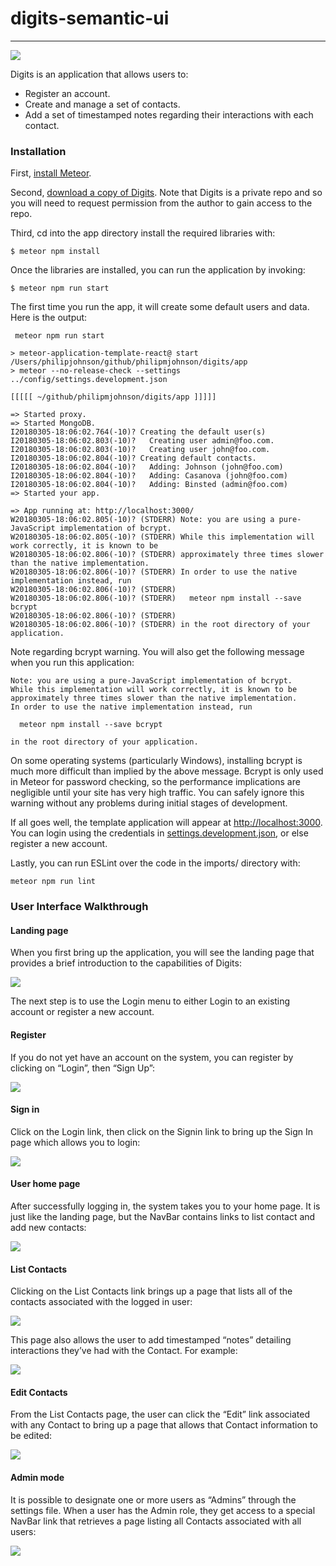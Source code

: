<h1>digits-semantic-ui</h1>
<hr>
<img src="doc/landing.png">

Digits is an application that allows users to:
  * Register an account.
  * Create and manage a set of contacts.
  * Add a set of timestamped notes regarding their interactions with each contact.
 


### Installation

First, [install Meteor](https://www.meteor.com/install).

Second, [download a copy of Digits](https://github.com/Kai-rainbow/digits). Note that Digits is a private repo and so you will need to request permission from the author to gain access to the repo.

Third, cd into the app directory install the required libraries with:

```
$ meteor npm install
```

Once the libraries are installed, you can run the application by invoking:

```
$ meteor npm run start
```

The first time you run the app, it will create some default users and data. Here is the output:

```
 meteor npm run start

> meteor-application-template-react@ start /Users/philipjohnson/github/philipmjohnson/digits/app
> meteor --no-release-check --settings ../config/settings.development.json

[[[[[ ~/github/philipmjohnson/digits/app ]]]]]

=> Started proxy.                             
=> Started MongoDB.                           
I20180305-18:06:02.764(-10)? Creating the default user(s)
I20180305-18:06:02.803(-10)?   Creating user admin@foo.com.
I20180305-18:06:02.803(-10)?   Creating user john@foo.com.
I20180305-18:06:02.804(-10)? Creating default contacts.
I20180305-18:06:02.804(-10)?   Adding: Johnson (john@foo.com)
I20180305-18:06:02.804(-10)?   Adding: Casanova (john@foo.com)
I20180305-18:06:02.804(-10)?   Adding: Binsted (admin@foo.com)
=> Started your app.

=> App running at: http://localhost:3000/
W20180305-18:06:02.805(-10)? (STDERR) Note: you are using a pure-JavaScript implementation of bcrypt.
W20180305-18:06:02.805(-10)? (STDERR) While this implementation will work correctly, it is known to be
W20180305-18:06:02.806(-10)? (STDERR) approximately three times slower than the native implementation.
W20180305-18:06:02.806(-10)? (STDERR) In order to use the native implementation instead, run
W20180305-18:06:02.806(-10)? (STDERR) 
W20180305-18:06:02.806(-10)? (STDERR)   meteor npm install --save bcrypt
W20180305-18:06:02.806(-10)? (STDERR) 
W20180305-18:06:02.806(-10)? (STDERR) in the root directory of your application.

```

Note regarding bcrypt warning. You will also get the following message when you run this application:

```
Note: you are using a pure-JavaScript implementation of bcrypt.
While this implementation will work correctly, it is known to be
approximately three times slower than the native implementation.
In order to use the native implementation instead, run

  meteor npm install --save bcrypt

in the root directory of your application.
```
On some operating systems (particularly Windows), installing bcrypt is much more difficult than implied by the above message. Bcrypt is only used in Meteor for password checking, so the performance implications are negligible until your site has very high traffic. You can safely ignore this warning without any problems during initial stages of development.

If all goes well, the template application will appear at [http://localhost:3000](http://localhost:3000).  You can login using the credentials in [settings.development.json](https://github.com/ics-software-engineering/meteor-application-template-react/blob/main/config/settings.development.json), or else register a new account.

Lastly, you can run ESLint over the code in the imports/ directory with:
```
meteor npm run lint
```

### User Interface Walkthrough

#### Landing page

When you first bring up the application, you will see the landing page that provides a brief introduction to the capabilities of Digits:

<img src="doc/landing.png">

The next step is to use the Login menu to either Login to an existing account or register a new account.

#### Register

If you do not yet have an account on the system, you can register by clicking on “Login”, then “Sign Up”:

<img src="doc/Register.png">

#### Sign in

Click on the Login link, then click on the Signin link to bring up the Sign In page which allows you to login:

<img src="doc/signin.png">

#### User home page

After successfully logging in, the system takes you to your home page. It is just like the landing page, but the NavBar contains links to list contact and add new contacts:

<img src="doc/userhome.png">

#### List Contacts

Clicking on the List Contacts link brings up a page that lists all of the contacts associated with the logged in user:

<img src="doc/listcontact.png">

This page also allows the user to add timestamped “notes” detailing interactions they’ve had with the Contact. For example:

<img src="doc/note.png">

#### Edit Contacts

From the List Contacts page, the user can click the “Edit” link associated with any Contact to bring up a page that allows that Contact information to be edited:

<img src="doc/Edit.png">

#### Admin mode

It is possible to designate one or more users as “Admins” through the settings file. When a user has the Admin role, they get access to a special NavBar link that retrieves a page listing all Contacts associated with all users:

<img src="doc/admin.png">
